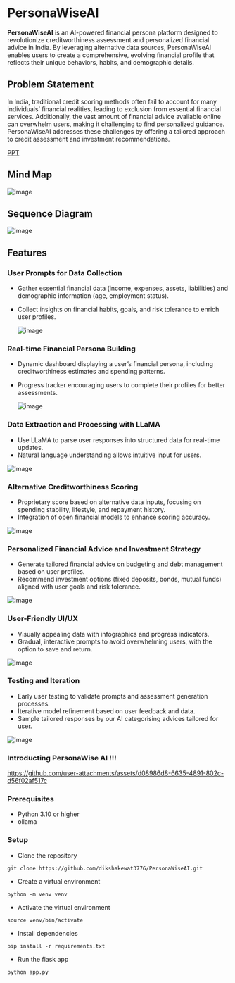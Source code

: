 # PersonaWiseAI

**PersonaWiseAI** is an AI-powered financial persona platform designed to revolutionize creditworthiness assessment and personalized financial advice in India. By leveraging alternative data sources, PersonaWiseAI enables users to create a comprehensive, evolving financial profile that reflects their unique behaviors, habits, and demographic details.

## Problem Statement

In India, traditional credit scoring methods often fail to account for many individuals’ financial realities, leading to exclusion from essential financial services. Additionally, the vast amount of financial advice available online can overwhelm users, making it challenging to find personalized guidance. PersonaWiseAI addresses these challenges by offering a tailored approach to credit assessment and investment recommendations.

[PPT](https://docs.google.com/presentation/d/1NLp2uMD-7yhoFqBthoqVyyjARHVFyBFrxsEOooZycoU/edit?usp=sharing)


## Mind Map

![image](https://github.com/user-attachments/assets/357020c1-8b90-470d-81c0-7fed0802d676)

## Sequence Diagram

![image](https://github.com/user-attachments/assets/d966014a-c363-4bdc-9c2d-291d309962ef)

## Features

### User Prompts for Data Collection
- Gather essential financial data (income, expenses, assets, liabilities) and demographic information (age, employment status).
- Collect insights on financial habits, goals, and risk tolerance to enrich user profiles.

  ![image](https://github.com/user-attachments/assets/c89f13e6-1d1b-496d-9dea-2c4d14ae7868)

### Real-time Financial Persona Building
- Dynamic dashboard displaying a user’s financial persona, including creditworthiness estimates and spending patterns.
- Progress tracker encouraging users to complete their profiles for better assessments.

  ![image](https://github.com/user-attachments/assets/fe97e7fe-9d70-46df-894b-c4160427731d)

### Data Extraction and Processing with LLaMA
- Use LLaMA to parse user responses into structured data for real-time updates.
- Natural language understanding allows intuitive input for users.

![image](https://github.com/user-attachments/assets/3aac2e22-f675-49f1-bd5a-621ce5b61bf2)

### Alternative Creditworthiness Scoring
- Proprietary score based on alternative data inputs, focusing on spending stability, lifestyle, and repayment history.
- Integration of open financial models to enhance scoring accuracy.

![image](https://github.com/user-attachments/assets/8aecc9f9-d340-48cf-8eef-3dfcd5a44db0)

### Personalized Financial Advice and Investment Strategy
- Generate tailored financial advice on budgeting and debt management based on user profiles.
- Recommend investment options (fixed deposits, bonds, mutual funds) aligned with user goals and risk tolerance.

![image](https://github.com/user-attachments/assets/2f4c1283-3c94-414c-bcfe-c6928c9e34e9)

### User-Friendly UI/UX
- Visually appealing data with infographics and progress indicators.
- Gradual, interactive prompts to avoid overwhelming users, with the option to save and return.

![image](https://github.com/user-attachments/assets/e60d924d-fc06-43be-b688-1fee45b7c2ab)

### Testing and Iteration
- Early user testing to validate prompts and assessment generation processes.
- Iterative model refinement based on user feedback and data.
- Sample tailored responses by our AI categorising advices tailored for user.

![image](https://github.com/user-attachments/assets/51e7c7eb-c8df-4d28-b514-c89c380d6586)

### Introducting PersonaWise AI !!!

https://github.com/user-attachments/assets/d08986d8-6635-4891-802c-d56f02af517c

### Prerequisites

- Python 3.10 or higher
- ollama 

### Setup

- Clone the repository

```git clone https://github.com/dikshakewat3776/PersonaWiseAI.git```

- Create a virtual environment

```python -m venv venv```

- Activate the virtual environment

```source venv/bin/activate```

- Install dependencies

```pip install -r requirements.txt```

- Run the flask app

```python app.py```